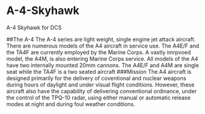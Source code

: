 # A-4-Skyhawk
A-4 Skyhawk for DCS

##The A-4
The A-4 series are light weight, single engine jet attack aircraft. There are numerous models of the A4 aircraft in service use. The A4E/F and the TA4F are currently employed by the Marine Corps. A vastly imrpvoed model, the A4M, is also entering Marine Corps service. All models of the A4 have two internally mounted 20mm cannons. The A4E/F and A4M are single seat while the TA4F is a two seated aircraft
###Mission
The A4 aircraft is designed primarily for the delivery of coventional and nuclear weapons during hours of daylight and under visual flight conditions. However, these aircraft also have the capability of delivering conventional ordinance, under the control of the TPQ-10 radar, using either manual or automatic release modes at night and during foul weather conditions.
